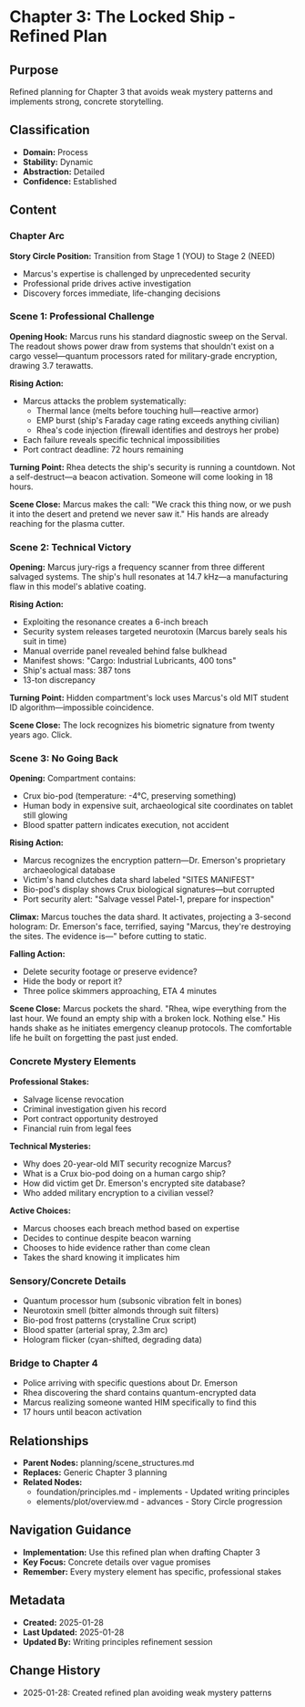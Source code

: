 # Chapter 3: The Locked Ship - Refined Plan

## Purpose
Refined planning for Chapter 3 that avoids weak mystery patterns and implements strong, concrete storytelling.

## Classification
- **Domain:** Process
- **Stability:** Dynamic
- **Abstraction:** Detailed
- **Confidence:** Established

## Content

### Chapter Arc
**Story Circle Position:** Transition from Stage 1 (YOU) to Stage 2 (NEED)
- Marcus's expertise is challenged by unprecedented security
- Professional pride drives active investigation
- Discovery forces immediate, life-changing decisions

### Scene 1: Professional Challenge

**Opening Hook:**
Marcus runs his standard diagnostic sweep on the Serval. The readout shows power draw from systems that shouldn't exist on a cargo vessel—quantum processors rated for military-grade encryption, drawing 3.7 terawatts.

**Rising Action:**
- Marcus attacks the problem systematically:
  - Thermal lance (melts before touching hull—reactive armor)
  - EMP burst (ship's Faraday cage rating exceeds anything civilian)
  - Rhea's code injection (firewall identifies and destroys her probe)
- Each failure reveals specific technical impossibilities
- Port contract deadline: 72 hours remaining

**Turning Point:**
Rhea detects the ship's security is running a countdown. Not a self-destruct—a beacon activation. Someone will come looking in 18 hours.

**Scene Close:**
Marcus makes the call: "We crack this thing now, or we push it into the desert and pretend we never saw it." His hands are already reaching for the plasma cutter.

### Scene 2: Technical Victory

**Opening:**
Marcus jury-rigs a frequency scanner from three different salvaged systems. The ship's hull resonates at 14.7 kHz—a manufacturing flaw in this model's ablative coating.

**Rising Action:**
- Exploiting the resonance creates a 6-inch breach
- Security system releases targeted neurotoxin (Marcus barely seals his suit in time)
- Manual override panel revealed behind false bulkhead
- Manifest shows: "Cargo: Industrial Lubricants, 400 tons"
- Ship's actual mass: 387 tons
- 13-ton discrepancy

**Turning Point:**
Hidden compartment's lock uses Marcus's old MIT student ID algorithm—impossible coincidence.

**Scene Close:**
The lock recognizes his biometric signature from twenty years ago. Click.

### Scene 3: No Going Back

**Opening:**
Compartment contains:
- Crux bio-pod (temperature: -4°C, preserving something)
- Human body in expensive suit, archaeological site coordinates on tablet still glowing
- Blood spatter pattern indicates execution, not accident

**Rising Action:**
- Marcus recognizes the encryption pattern—Dr. Emerson's proprietary archaeological database
- Victim's hand clutches data shard labeled "SITES MANIFEST"
- Bio-pod's display shows Crux biological signatures—but corrupted
- Port security alert: "Salvage vessel Patel-1, prepare for inspection"

**Climax:**
Marcus touches the data shard. It activates, projecting a 3-second hologram: Dr. Emerson's face, terrified, saying "Marcus, they're destroying the sites. The evidence is—" before cutting to static.

**Falling Action:**
- Delete security footage or preserve evidence?
- Hide the body or report it?
- Three police skimmers approaching, ETA 4 minutes

**Scene Close:**
Marcus pockets the shard. "Rhea, wipe everything from the last hour. We found an empty ship with a broken lock. Nothing else." His hands shake as he initiates emergency cleanup protocols. The comfortable life he built on forgetting the past just ended.

### Concrete Mystery Elements

**Professional Stakes:**
- Salvage license revocation
- Criminal investigation given his record
- Port contract opportunity destroyed
- Financial ruin from legal fees

**Technical Mysteries:**
- Why does 20-year-old MIT security recognize Marcus?
- What is a Crux bio-pod doing on a human cargo ship?
- How did victim get Dr. Emerson's encrypted site database?
- Who added military encryption to a civilian vessel?

**Active Choices:**
- Marcus chooses each breach method based on expertise
- Decides to continue despite beacon warning  
- Chooses to hide evidence rather than come clean
- Takes the shard knowing it implicates him

### Sensory/Concrete Details
- Quantum processor hum (subsonic vibration felt in bones)
- Neurotoxin smell (bitter almonds through suit filters)
- Bio-pod frost patterns (crystalline Crux script)
- Blood spatter (arterial spray, 2.3m arc)
- Hologram flicker (cyan-shifted, degrading data)

### Bridge to Chapter 4
- Police arriving with specific questions about Dr. Emerson
- Rhea discovering the shard contains quantum-encrypted data
- Marcus realizing someone wanted HIM specifically to find this
- 17 hours until beacon activation

## Relationships
- **Parent Nodes:** planning/scene_structures.md
- **Replaces:** Generic Chapter 3 planning
- **Related Nodes:** 
  - foundation/principles.md - implements - Updated writing principles
  - elements/plot/overview.md - advances - Story Circle progression

## Navigation Guidance
- **Implementation:** Use this refined plan when drafting Chapter 3
- **Key Focus:** Concrete details over vague promises
- **Remember:** Every mystery element has specific, professional stakes

## Metadata
- **Created:** 2025-01-28
- **Last Updated:** 2025-01-28
- **Updated By:** Writing principles refinement session

## Change History
- 2025-01-28: Created refined plan avoiding weak mystery patterns